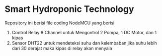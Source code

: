 # Smart Hydroponic Technology

Repository ini berisi file coding NodeMCU yang berisi
1. Control Relay 8 Channel untuk Mengontrol 2 Pompa, 1 DC Motor, dan 1 kipas
2. Sensor DHT22 untuk mendeteksi suhu dan kelembaban jika suhu lebih dari 30 derajat maka kipas di relay akan menyala

